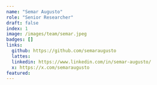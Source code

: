 ```yaml
---
name: "Semar Augusto"
role: "Senior Researcher"
draft: false
index: 1
image: /images/team/semar.jpeg
badges: []
links:
  github: https://github.com/semaraugusto
  lattes:
  linkedin: https://www.linkedin.com/in/semar-augusto/
  x: https://x.com/semaraugusto
featured:
---
```


